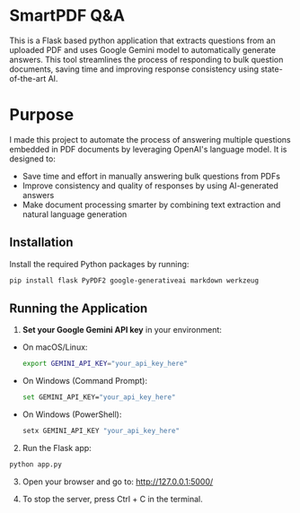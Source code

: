 # SmartPDF Q&A
This is a Flask based python application that extracts questions from an uploaded PDF and uses Google Gemini model to automatically generate answers. This tool streamlines the process of responding to bulk question documents, saving time and improving response consistency using state-of-the-art AI.
# Purpose
I made this project to automate the process of answering multiple questions embedded in PDF documents by leveraging OpenAI's language model. It is designed to:
* Save time and effort in manually answering bulk questions from PDFs 
* Improve consistency and quality of responses by using AI-generated answers
* Make document processing smarter by combining text extraction and natural language generation
## Installation
Install the required Python packages by running:

```bash
pip install flask PyPDF2 google-generativeai markdown werkzeug
```
## Running the Application

1. **Set your Google Gemini API key** in your environment:

- On macOS/Linux:
  ```bash
  export GEMINI_API_KEY="your_api_key_here"
  ```
- On Windows (Command Prompt):
  ```bash
  set GEMINI_API_KEY="your_api_key_here"
  ```
- On Windows (PowerShell):
  ```bash
  setx GEMINI_API_KEY "your_api_key_here"
  ```
2. Run the Flask app:
  ```bash
  python app.py
  ```
3. Open your browser and go to:
http://127.0.0.1:5000/

4. To stop the server, press Ctrl + C in the terminal.

  




